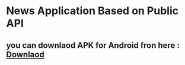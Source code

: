 
# News Application Based on Public API

## you can downlaod APK for Android fron here : [Downlaod](https://github.com/RN-Akash/GryNews/releases/download/GryNews/app-release.apk)